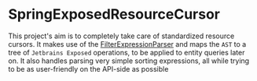 # SpringExposedResourceCursor

This project's aim is to completely take care of standardized resource cursors. It makes use of the [FilterExpressionParser](https://github.com/BlvckBytes/FilterExpressionParser) and maps the `AST` to a tree of `Jetbrains Exposed` operations, to be applied to entity queries later on. It also handles parsing very simple sorting expressions, all while trying to be as user-friendly on the API-side as possible